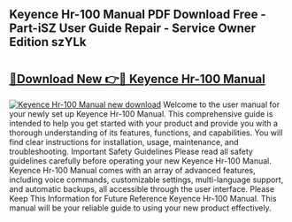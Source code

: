 ## Keyence Hr-100 Manual PDF Download Free - Part-iSZ User Guide Repair - Service Owner Edition szYLk

# <h2><a href="http://bc15302.oget.top/?id=Keyence+Hr-100+Manual">🔗Download New 👉🔴 Keyence Hr-100 Manual</a></h2>

[![Keyence Hr-100 Manual new download](https://i.imgur.com/5g1atiW.png)](http://bc15302.oget.top/?id=Keyence+Hr-100+Manual)
Welcome to the user manual for your newly set up Keyence Hr-100 Manual. This comprehensive guide is intended to help you get started with your product and provide you with a thorough understanding of its features, functions, and capabilities. You will find clear instructions for installation, usage, maintenance, and troubleshooting. Important Safety Guidelines Please read all safety guidelines carefully before operating your new Keyence Hr-100 Manual. Keyence Hr-100 Manual comes with an array of advanced features, including voice commands, customizable settings, multi-language support, and automatic backups, all accessible through the user interface. Please Keep This Information for Future Reference Keyence Hr-100 Manual. This manual will be your reliable guide to using your new product effectively.
